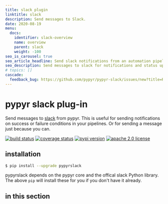 ```yaml
---
title: slack plugin
linktitle: slack
description: Send messages to Slack.
date: 2020-08-19
menu:
  docs:
    identifier: slack-overview
    name: overview
    parent: slack
    weight: -100
seo_is_carousel: true
seo_article_headline: Send slack notifications from an automation pipeline.
seo_description: Send messages to slack for notifications and status updates when your task-runner pipeline runs.
# topics: []
cascade:
  feedback_bug: https://github.com/pypyr/pypyr-slack/issues/new?title=Re:%%20%s&labels=bug
---
```

# pypyr slack plug-in
Send messages to [slack](https://slack.com/) from pypyr. This is useful
for sending notifications on success or failure conditions in your
pipelines. Or for sending a message just because you can.

[![build status](https://github.com/pypyr/pypyr-slack/workflows/lint-test-build/badge.svg?branch=main)](https://github.com/pypyr/pypyr-slack/actions)
[![coverage status](https://codecov.io/gh/pypyr/pypyr-slack/branch/main/graph/badge.svg)](https://codecov.io/gh/pypyr/pypyr-slack)
[![pypi version](https://badge.fury.io/py/pypyrslack.svg)](https://pypi.python.org/pypi/pypyrslack/)
[![apache 2.0 license](https://img.shields.io/github/license/pypyr/pypyr-slack)](https://opensource.org/licenses/Apache-2.0)

## installation
```bash
$ pip install --upgrade pypyrslack
```

pypyrslack depends on the pypyr core and the offical slack Python library. 
The above `pip` will install these for you if you don't have it already.

## in this section